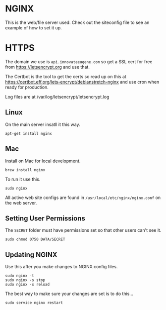# NGINX
This is the web/file server used. Check out the siteconfig file
to see an example of how to set it up.

# HTTPS
The domain we use is `api.innovateeugene.com` so get a SSL cert 
for free from https://letsencrypt.org and use that.

The Certbot is the tool to get the certs so read up on this 
at https://certbot.eff.org/lets-encrypt/debianstretch-nginx
and use cron when ready for production.

Log files are at /var/log/letsencrypt/letsencrypt.log





## Linux
On the main server insatll it this way.

    apt-get install nginx

## Mac
Install on Mac for local development.

    brew install nginx

To run it use this.

    sudo nginx

All active web site configs are found in `/usr/local/etc/nginx/nginx.conf` on the web server.

## Setting User Permissions
The `SECRET` folder must have permissions set so that other users
can't see it.

    sudo chmod 0750 DATA/SECRET

## Updating NGINX
Use this after you make changes to NGINX config files. 
 
    sudo nginx -t
    sudo nginx -s stop
    sudo nginx -s reload

The best way to make sure your changes are set is to do this...

    sudo service nginx restart



